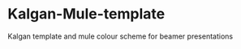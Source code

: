 Kalgan-Mule-template
====================

Kalgan template and mule colour scheme for beamer presentations